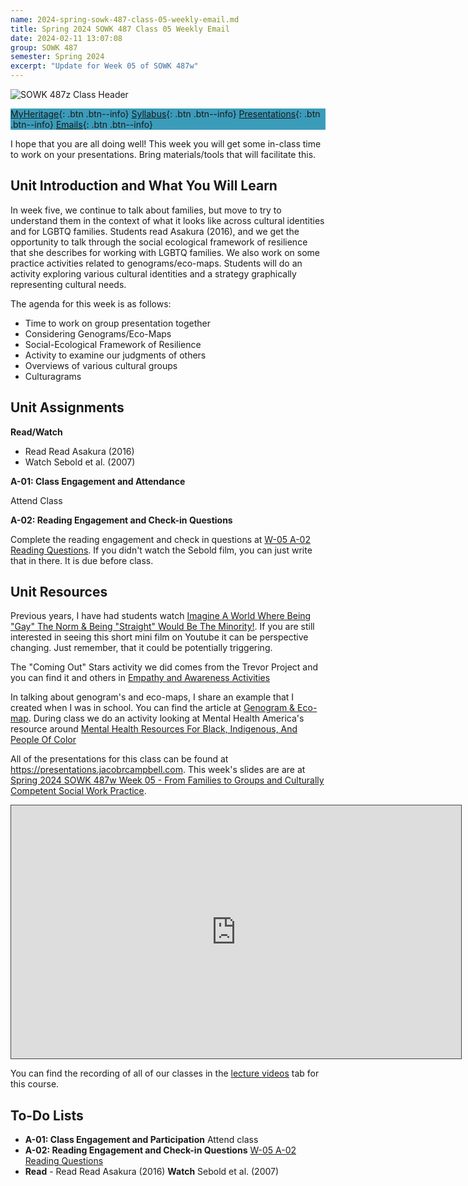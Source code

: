 ```yaml
---
name: 2024-spring-sowk-487-class-05-weekly-email.md
title: Spring 2024 SOWK 487 Class 05 Weekly Email
date: 2024-02-11 13:07:08
group: SOWK 487
semester: Spring 2024
excerpt: "Update for Week 05 of SOWK 487w"
---
```


![SOWK 487z Class Header](https://jacobrcampbell.com/assets/media/2024-01-19-sowk-487w-email-header-image.jpg)

<div style="background-color: #3b9cba; width: 100%;" markdown="1">

[MyHeritage](https://myheritage.heritage.edu/ICS/Academics/SOWK/SOWK_487W/2324_SP-SOWK_487W-1/){: .btn .btn--info}
[Syllabus](https://jacobrcampbell.com/assets/media/2024-spring-sowk-487w-1-course-syllabus-campbell.pdf){: .btn .btn--info}
[Presentations](https://presentations.jacobrcampbell.com){: .btn .btn--info}
[Emails](https://jacobrcampbell.com/communications/){: .btn .btn--info}

</div>

I hope that you are all doing well! This week you will get some in-class time to work on your presentations. Bring materials/tools that will facilitate this.

## Unit Introduction and What You Will Learn

In week five, we continue to talk about families, but move to try to understand them in the context of what it looks like across cultural identities and for LGBTQ families. Students read Asakura (2016), and we get the opportunity to talk through the social ecological framework of resilience that she describes for working with LGBTQ families. We also work on some practice activities related to genograms/eco-maps. Students will do an activity exploring various cultural identities and a strategy graphically representing cultural needs. 

The agenda for this week is as follows:

- Time to work on group presentation together
- Considering Genograms/Eco-Maps
- Social-Ecological Framework of Resilience
- Activity to  examine our judgments of others
- Overviews of various cultural groups
- Culturagrams

## Unit Assignments

**Read/Watch**

- Read Read Asakura (2016)
- Watch Sebold et al. (2007)

**A-01: Class Engagement and Attendance**

Attend Class

**A-02: Reading Engagement and Check-in Questions**

Complete the reading engagement and check in questions at [W-05 A-02 Reading Questions](https://myheritage.heritage.edu/ICS/Academics/SOWK/SOWK_487W/2324_SP-SOWK_487W-1/Assignments.jnz?portlet=Coursework&screen=AssignmentDetailView&screenType=change&id=d2168273-b243-4a53-89a1-0aa56e9048be). If you didn't watch the Sebold film, you can just write that in there. It is due before class.

## Unit Resources

Previous years, I have had students watch [Imagine A World Where Being "Gay" The Norm & Being "Straight" Would Be The Minority!](https://youtu.be/RfBwEChsbSY). If you are still interested in seeing this short mini film on Youtube it can be perspective changing. Just remember, that it could be potentially triggering.

The "Coming Out" Stars activity we did comes from the Trevor Project and you can find it and others in [Empathy and Awareness Activities](https://www.thetrevorproject.org/wp-content/uploads/2017/08/75ea657f061737b608_6pm6ivozp.pdf)

In talking about genogram's and eco-maps, I share an example that I created when I was in school. You can find the article at [Genogram & Eco-map](https://jacobrcampbell.com/resources/articles/genogram-eco-map). During class we do an activity looking at Mental Health America's resource around [Mental Health Resources For Black, Indigenous, And People Of Color](https://www.mhanational.org/bipoc)

All of the presentations for this class can be found at <https://presentations.jacobrcampbell.com>. This week's slides are are at [Spring 2024 SOWK 487w Week 05 - From Families to Groups and Culturally Competent Social Work Practice](https://presentations.jacobrcampbell.com/MuQdRO).

<iframe src="https://presentations.jacobrcampbell.com/MuQdRO/embed" height="405" width="720" style="border: 1px solid #464646;" allowfullscreen allow="autoplay"></iframe>

You can find the recording of all of our classes in the [lecture videos](https://myheritage.heritage.edu/ICS/Academics/SOWK/SOWK_460W/2324_SP-SOWK_460W-1/Lecture_Videos.jnz) tab for this course.

## To-Do Lists

- **A-01: Class Engagement and Participation** Attend class
- **A-02: Reading Engagement and Check-in Questions** [W-05 A-02 Reading Questions](https://myheritage.heritage.edu/ICS/Academics/SOWK/SOWK_487W/2324_SP-SOWK_487W-1/Assignments.jnz?portlet=Coursework&screen=AssignmentDetailView&screenType=change&id=d2168273-b243-4a53-89a1-0aa56e9048be)
- **Read** - Read Read Asakura (2016) **Watch** Sebold et al. (2007)
